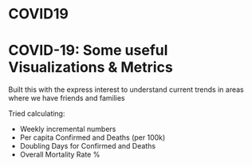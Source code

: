 # COVID19
# COVID-19: Some useful Visualizations & Metrics
Built this with the express interest to understand current trends in areas where we have friends and families

Tried calculating:

- Weekly incremental numbers
- Per capita Confirmed and Deaths (per 100k)
- Doubling Days for Confirmed and Deaths
- Overall Mortality Rate %
